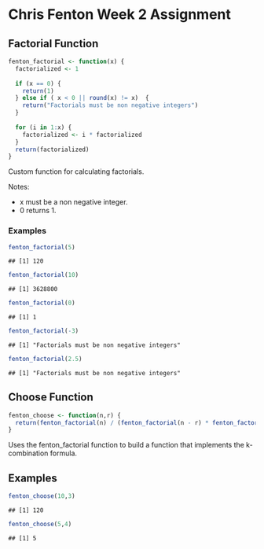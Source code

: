 # Chris Fenton Week 2 Assignment

## Factorial Function


```r
fenton_factorial <- function(x) {
  factorialized <- 1
  
  if (x == 0) {
    return(1)
  } else if ( x < 0 || round(x) != x)  {
    return("Factorials must be non negative integers")
  }
  
  for (i in 1:x) {
    factorialized <- i * factorialized
  }
  return(factorialized)
}
```
Custom function for calculating factorials.

Notes:
* x must be a non negative integer.
* 0 returns 1.

### Examples

```r
fenton_factorial(5)
```

```
## [1] 120
```

```r
fenton_factorial(10)
```

```
## [1] 3628800
```

```r
fenton_factorial(0)
```

```
## [1] 1
```

```r
fenton_factorial(-3)
```

```
## [1] "Factorials must be non negative integers"
```

```r
fenton_factorial(2.5)
```

```
## [1] "Factorials must be non negative integers"
```
## Choose Function

```r
fenton_choose <- function(n,r) {
  return(fenton_factorial(n) / (fenton_factorial(n - r) * fenton_factorial(r)))
}
```
Uses the fenton_factorial function to build a function that implements the
k-combination formula.

## Examples

```r
fenton_choose(10,3)
```

```
## [1] 120
```

```r
fenton_choose(5,4)
```

```
## [1] 5
```
